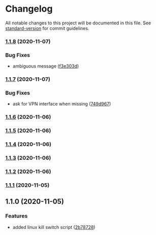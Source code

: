 # Changelog

All notable changes to this project will be documented in this file. See [standard-version](https://github.com/conventional-changelog/standard-version) for commit guidelines.

### [1.1.8](https://github.com/nologs-vpn/killswitch/compare/v1.1.7...v1.1.8) (2020-11-07)


### Bug Fixes

* ambiguous message ([f3e303d](https://github.com/nologs-vpn/killswitch/commit/f3e303da769fe8e9f05d7ec5880c5b174b5fbade))

### [1.1.7](https://github.com/nologs-vpn/killswitch/compare/v1.1.6...v1.1.7) (2020-11-07)


### Bug Fixes

* ask for VPN interface when missing ([749d967](https://github.com/nologs-vpn/killswitch/commit/749d9670ece2febd4d4b47eb10e337f8d5c84cf5))

### [1.1.6](https://github.com/nologs-vpn/killswitch/compare/v1.1.5...v1.1.6) (2020-11-06)

### [1.1.5](https://github.com/nologs-vpn/killswitch/compare/v1.1.4...v1.1.5) (2020-11-06)

### [1.1.4](https://github.com/nologs-vpn/killswitch/compare/v1.1.3...v1.1.4) (2020-11-06)

### [1.1.3](https://github.com/nologs-vpn/killswitch/compare/v1.1.2...v1.1.3) (2020-11-06)

### [1.1.2](https://github.com/nologs-vpn/killswitch/compare/v1.1.1...v1.1.2) (2020-11-06)

### [1.1.1](https://github.com/nologs-vpn/killswitch/compare/v1.1.0...v1.1.1) (2020-11-05)

## 1.1.0 (2020-11-05)


### Features

* added linux kill switch script ([2b78728](https://github.com/nologs-vpn/killswitch/commit/2b78728266496f3a81d2e476fd0a779797e7a1c8))
